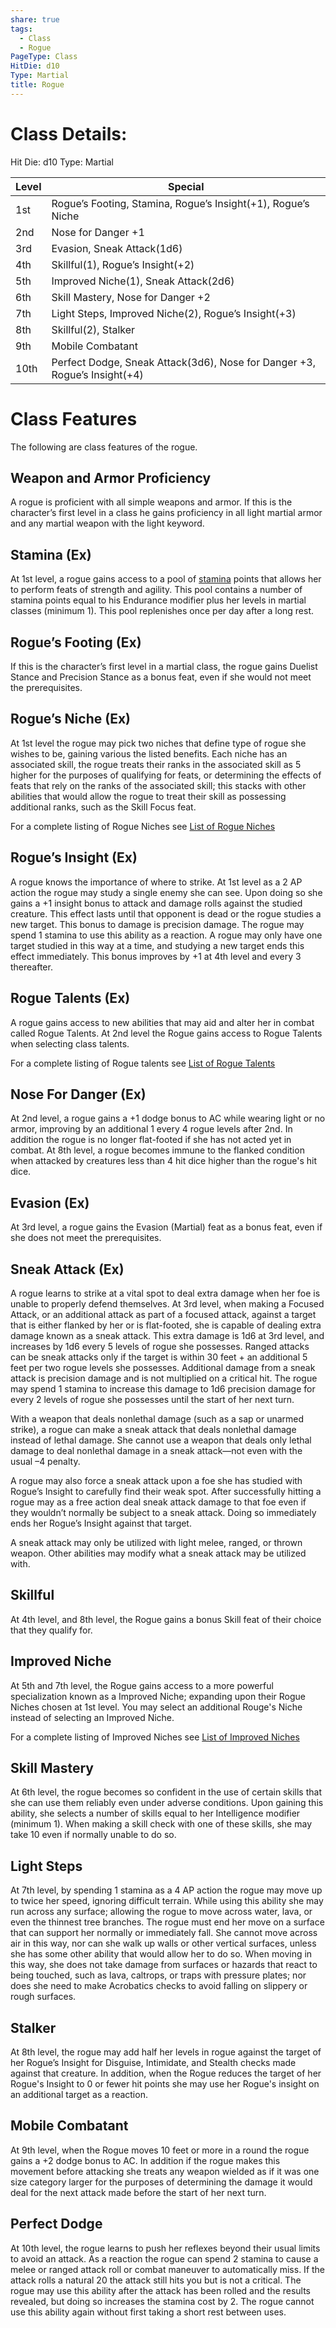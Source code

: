 ```yaml
---
share: true
tags:
  - Class
  - Rogue
PageType: Class
HitDie: d10
Type: Martial
title: Rogue
---
```

# Class Details:

Hit Die: d10
Type: Martial

| Level | Special                                                                   |
| ----- | ------------------------------------------------------------------------- |
| 1st   | Rogue’s Footing, Stamina, Rogue’s Insight(+1), Rogue’s Niche              |
| 2nd   | Nose for Danger +1                                                        |
| 3rd   | Evasion, Sneak Attack(1d6)                                                |
| 4th   | Skillful(1), Rogue’s Insight(+2)                                          |
| 5th   | Improved Niche(1), Sneak Attack(2d6)                                      |
| 6th   | Skill Mastery, Nose for Danger +2                                         |
| 7th   | Light Steps, Improved Niche(2), Rogue’s Insight(+3)                       |
| 8th   | Skillful(2), Stalker                                                      |
| 9th   | Mobile Combatant                                                          |
| 10th  | Perfect Dodge, Sneak Attack(3d6), Nose for Danger +3, Rogue’s Insight(+4) |

# Class Features

The following are class features of the rogue.

## Weapon and Armor Proficiency

A rogue is proficient with all simple weapons and armor. If this is the character’s first level in a class he gains proficiency in all light martial armor and any martial weapon with the light keyword.

## Stamina (Ex)

At 1st level, a rogue gains access to a pool of <a href="/Rules/Combat%20Rules/Combat%20Statistics/#stamina">stamina</a> points that allows her to perform feats of strength and agility. This pool contains a number of stamina points equal to his Endurance modifier plus her levels in martial classes (minimum 1). This pool replenishes once per day after a long rest.

## Rogue’s Footing (Ex)

If this is the character’s first level in a martial class, the rogue gains Duelist Stance and Precision Stance as a bonus feat, even if she would not meet the prerequisites.
## Rogue’s Niche (Ex)

At 1st level the rogue may pick two niches that define type of rogue she wishes to be, gaining various the listed benefits. Each niche has an associated skill, the rogue treats their ranks in the associated skill as 5 higher for the purposes of qualifying for feats, or determining the effects of feats that rely on the ranks of the associated skill; this stacks with other abilities that would allow the rogue to treat their skill as possessing additional ranks, such as the Skill Focus feat.

For a complete listing of Rogue Niches see [List of Rogue Niches](./List%20of%20Rogue%20Niches.md)
## Rogue’s Insight (Ex)

A rogue knows the importance of where to strike. At 1st level as a 2 AP action the rogue may study a single enemy she can see. Upon doing so she gains a +1 insight bonus to attack and damage rolls against the studied creature. This effect lasts until that opponent is dead or the rogue studies a new target. This bonus to damage is precision damage. The rogue may spend 1 stamina to use this ability as a reaction. A rogue may only have one target studied in this way at a time, and studying a new target ends this effect immediately. This bonus improves by +1 at 4th level and every 3 thereafter.
## Rogue Talents (Ex)

A rogue gains access to new abilities that may aid and alter her in combat called Rogue Talents. At 2nd level the Rogue gains access to Rogue Talents when selecting class talents.

For a complete listing of Rogue talents see [List of Rogue Talents](./List%20of%20Rogue%20Talents.md)
## Nose For Danger (Ex)

At 2nd level, a rogue gains a +1 dodge bonus to AC while wearing light or no armor, improving by an additional 1 every 4 rogue levels after 2nd. In addition the rogue is no longer flat-footed if she has not acted yet in combat. At 8th level, a rogue becomes immune to the flanked condition when attacked by creatures less than 4 hit dice higher than the rogue's hit dice.
## Evasion (Ex)

At 3rd level, a rogue gains the Evasion (Martial) feat as a bonus feat, even if she does not meet the prerequisites.
## Sneak Attack (Ex)

A rogue learns to strike at a vital spot to deal extra damage when her foe is unable to properly defend themselves. At 3rd level, when making a Focused Attack, or an additional attack as part of a focused attack, against a target that is either flanked by her or is flat-footed, she is capable of dealing extra damage known as a sneak attack. This extra damage is 1d6 at 3rd level, and increases by 1d6 every 5 levels of rogue she possesses. Ranged attacks can be sneak attacks only if the target is within 30 feet + an additional 5 feet per two rogue levels she possesses. Additional damage from a sneak attack is precision damage and is not multiplied on a critical hit. The rogue may spend 1 stamina to increase this damage to 1d6 precision damage for every 2 levels of rogue she possesses until the start of her next turn.

With a weapon that deals nonlethal damage (such as a sap or unarmed strike), a rogue can make a sneak attack that deals nonlethal damage instead of lethal damage. She cannot use a weapon that deals only lethal damage to deal nonlethal damage in a sneak attack—not even with the usual –4 penalty.

A rogue may also force a sneak attack upon a foe she has studied with Rogue’s Insight to carefully find their weak spot. After successfully hitting a rogue may as a free action deal sneak attack damage to that foe even if they wouldn’t normally be subject to a sneak attack. Doing so immediately ends her Rogue’s Insight against that target.

A sneak attack may only be utilized with light melee, ranged, or thrown weapon. Other abilities may modify what a sneak attack may be utilized with.
## Skillful

At 4th level, and 8th level, the Rogue gains a bonus Skill feat of their choice that they qualify for.
## Improved Niche

At 5th and 7th level, the Rogue gains access to a more powerful specialization known as a Improved Niche; expanding upon their Rogue Niches chosen at 1st level. You may select an additional Rouge's Niche instead of selecting an Improved Niche.

For a complete listing of Improved Niches see [List of Improved Niches](./List%20of%20Improved%20Niches.md)
## Skill Mastery

At 6th level, the rogue becomes so confident in the use of certain skills that she can use them reliably even under adverse conditions. Upon gaining this ability, she selects a number of skills equal to her Intelligence modifier (minimum 1). When making a skill check with one of these skills, she may take 10 even if normally unable to do so.
## Light Steps

At 7th level, by spending 1 stamina as a 4 AP action the rogue may move up to twice her speed, ignoring difficult terrain. While using this ability she may run across any surface; allowing the rogue to move across water, lava, or even the thinnest tree branches. The rogue must end her move on a surface that can support her normally or immediately fall. She cannot move across air in this way, nor can she walk up walls or other vertical surfaces, unless she has some other ability that would allow her to do so. When moving in this way, she does not take damage from surfaces or hazards that react to being touched, such as lava, caltrops, or traps with pressure plates; nor does she need to make Acrobatics checks to avoid falling on slippery or rough surfaces.
## Stalker

At 8th level, the rogue may add half her levels in rogue against the target of her Rogue’s Insight for Disguise, Intimidate, and Stealth checks made against that creature. In addition, when the Rogue reduces the target of her Rogue's Insight to 0 or fewer hit points she may use her Rogue's insight on an additional target as a reaction.
## Mobile Combatant

At 9th level, when the Rogue moves 10 feet or more in a round the rogue gains a +2 dodge bonus to AC. In addition if the rogue makes this movement before attacking she treats any weapon wielded as if it was one size category larger for the purposes of determining the damage it would deal for the next attack made before the start of her next turn.
## Perfect Dodge

At 10th level, the rogue learns to push her reflexes beyond their usual limits to avoid an attack. As a reaction the rogue can spend 2 stamina to cause a melee or ranged attack roll or combat maneuver to automatically miss. If the attack rolls a natural 20 the attack still hits you but is not a critical. The rogue may use this ability after the attack has been rolled and the results revealed, but doing so increases the stamina cost by 2. The rogue cannot use this ability again without first taking a short rest between uses.